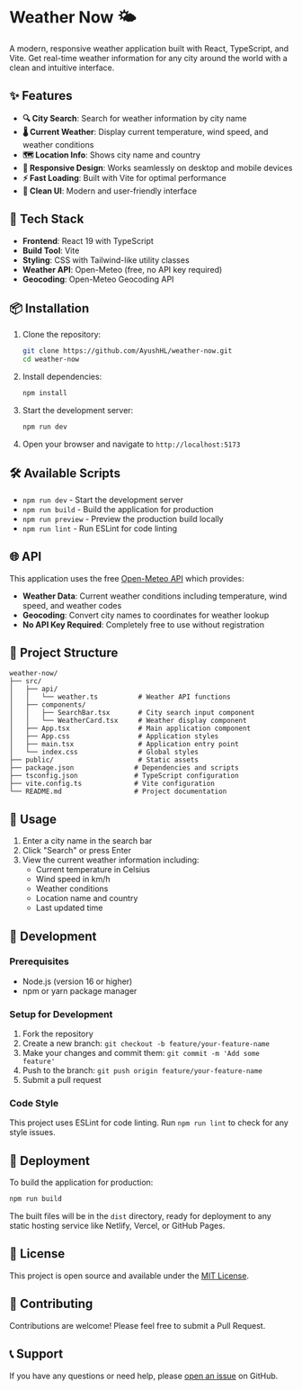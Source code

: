 # Weather Now 🌤️

A modern, responsive weather application built with React, TypeScript, and Vite. Get real-time weather information for any city around the world with a clean and intuitive interface.

## ✨ Features

- **🔍 City Search**: Search for weather information by city name
- **🌡️ Current Weather**: Display current temperature, wind speed, and weather conditions
- **🗺️ Location Info**: Shows city name and country
- **📱 Responsive Design**: Works seamlessly on desktop and mobile devices
- **⚡ Fast Loading**: Built with Vite for optimal performance
- **🎨 Clean UI**: Modern and user-friendly interface

## 🚀 Tech Stack

- **Frontend**: React 19 with TypeScript
- **Build Tool**: Vite
- **Styling**: CSS with Tailwind-like utility classes
- **Weather API**: Open-Meteo (free, no API key required)
- **Geocoding**: Open-Meteo Geocoding API

## 📦 Installation

1. Clone the repository:
   ```bash
   git clone https://github.com/AyushHL/weather-now.git
   cd weather-now
   ```

2. Install dependencies:
   ```bash
   npm install
   ```

3. Start the development server:
   ```bash
   npm run dev
   ```

4. Open your browser and navigate to `http://localhost:5173`

## 🛠️ Available Scripts

- `npm run dev` - Start the development server
- `npm run build` - Build the application for production
- `npm run preview` - Preview the production build locally
- `npm run lint` - Run ESLint for code linting

## 🌐 API

This application uses the free [Open-Meteo API](https://open-meteo.com/) which provides:

- **Weather Data**: Current weather conditions including temperature, wind speed, and weather codes
- **Geocoding**: Convert city names to coordinates for weather lookup
- **No API Key Required**: Completely free to use without registration

## 📁 Project Structure

```
weather-now/
├── src/
│   ├── api/
│   │   └── weather.ts          # Weather API functions
│   ├── components/
│   │   ├── SearchBar.tsx       # City search input component
│   │   └── WeatherCard.tsx     # Weather display component
│   ├── App.tsx                 # Main application component
│   ├── App.css                 # Application styles
│   ├── main.tsx                # Application entry point
│   └── index.css               # Global styles
├── public/                     # Static assets
├── package.json               # Dependencies and scripts
├── tsconfig.json              # TypeScript configuration
├── vite.config.ts             # Vite configuration
└── README.md                  # Project documentation
```

## 🎯 Usage

1. Enter a city name in the search bar
2. Click "Search" or press Enter
3. View the current weather information including:
   - Current temperature in Celsius
   - Wind speed in km/h
   - Weather conditions
   - Location name and country
   - Last updated time

## 🔧 Development

### Prerequisites

- Node.js (version 16 or higher)
- npm or yarn package manager

### Setup for Development

1. Fork the repository
2. Create a new branch: `git checkout -b feature/your-feature-name`
3. Make your changes and commit them: `git commit -m 'Add some feature'`
4. Push to the branch: `git push origin feature/your-feature-name`
5. Submit a pull request

### Code Style

This project uses ESLint for code linting. Run `npm run lint` to check for any style issues.

## 🚀 Deployment

To build the application for production:

```bash
npm run build
```

The built files will be in the `dist` directory, ready for deployment to any static hosting service like Netlify, Vercel, or GitHub Pages.

## 📝 License

This project is open source and available under the [MIT License](LICENSE).

## 🤝 Contributing

Contributions are welcome! Please feel free to submit a Pull Request.

## 📞 Support

If you have any questions or need help, please [open an issue](https://github.com/AyushHL/weather-now/issues) on GitHub.
